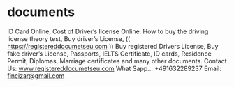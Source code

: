 # documents
ID Card Online, Cost of Driver’s license Online. How to buy the driving license theory test, Buy driver’s License, (( https://registereddocumetseu.com )) Buy registered Drivers License, Buy fake driver’s License, Passports, IELTS Certificate, ID cards, Residence Permit, Diplomas, Marriage certificates and many other documents. Contact Us: www.registereddocumetseu.com  What Sapp... +491632289237 Email: fincizar@gmail.com

